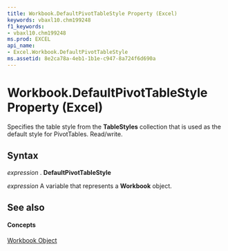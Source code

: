 ```yaml
---
title: Workbook.DefaultPivotTableStyle Property (Excel)
keywords: vbaxl10.chm199248
f1_keywords:
- vbaxl10.chm199248
ms.prod: EXCEL
api_name:
- Excel.Workbook.DefaultPivotTableStyle
ms.assetid: 8e2ca78a-4eb1-1b1e-c947-8a724f6d690a
---
```



# Workbook.DefaultPivotTableStyle Property (Excel)

Specifies the table style from the  **TableStyles** collection that is used as the default style for PivotTables. Read/write.


## Syntax

 _expression_ . **DefaultPivotTableStyle**

 _expression_ A variable that represents a **Workbook** object.


## See also


#### Concepts


[Workbook Object](workbook-object-excel.md)

